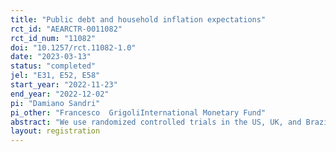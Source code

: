 ```yaml
---
title: "Public debt and household inflation expectations"
rct_id: "AEARCTR-0011082"
rct_id_num: "11082"
doi: "10.1257/rct.11082-1.0"
date: "2023-03-13"
status: "completed"
jel: "E31, E52, E58"
start_year: "2022-11-23"
end_year: "2022-12-02"
pi: "Damiano Sandri"
pi_other: "Francesco  GrigoliInternational Monetary Fund"
abstract: "We use randomized controlled trials in the US, UK, and Brazil to examine the causal effect of public debt on household inflation expectations. We find that people underestimate public debt levels and increase inflation expectations when informed about the correct levels. The extent of the revisions is proportional to the size of the information surprise. Confidence in the central bank considerably reduces the sensitivity of inflation expectations to public debt. We also show that people associate high public debt with stagflationary effects and that the sensitivity of inflation expectations to public debt is considerably higher for women and low-income individuals."
layout: registration
---
```


